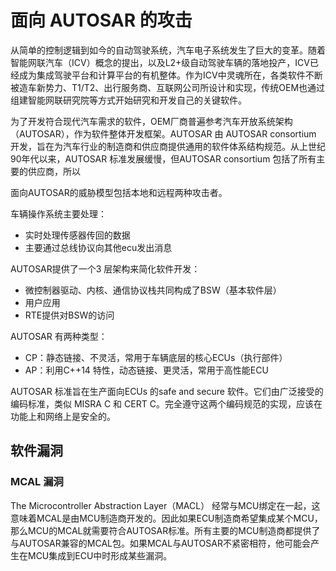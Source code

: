 # 面向 AUTOSAR 的攻击

从简单的控制逻辑到如今的自动驾驶系统，汽车电子系统发生了巨大的变革。随着智能网联汽车（ICV）概念的提出，以及L2+级自动驾驶车辆的落地投产，ICV已经成为集成驾驶平台和计算平台的有机整体。作为ICV中灵魂所在，各类软件不断被造车新势力、T1/T2、出行服务商、互联网公司所设计和实现，传统OEM也通过组建智能网联研究院等方式开始研究和开发自己的关键软件。

为了开发符合现代汽车需求的软件，OEM厂商普遍参考汽车开放系统架构（AUTOSAR），作为软件整体开发框架。AUTOSAR 由 AUTOSAR consortium 开发，旨在为汽车行业的制造商和供应商提供通用的软件体系结构规范。从上世纪90年代以来，AUTOSAR 标准发展缓慢，但AUTOSAR consortium 包括了所有主要的供应商，所以


面向AUTOSAR的威胁模型包括本地和远程两种攻击者。

车辆操作系统主要处理：
- 实时处理传感器传回的数据
- 主要通过总线协议向其他ecu发出消息

AUTOSAR提供了一个3 层架构来简化软件开发：
- 微控制器驱动、内核、通信协议栈共同构成了BSW（基本软件层）
- 用户应用
- RTE提供对BSW的访问

AUTOSAR 有两种类型：
- CP：静态链接、不灵活，常用于车辆底层的核心ECUs（执行部件）
- AP：利用C++14 特性，动态链接、更灵活，常用于高性能ECU



AUTOSAR 标准旨在生产面向ECUs 的safe and secure 软件。它们由广泛接受的编码标准，类似 MISRA C 和 CERT C。完全遵守这两个编码规范的实现，应该在功能上和网络上是安全的。

## 软件漏洞

### MCAL 漏洞

The Microcontroller Abstraction Layer（MACL） 经常与MCU绑定在一起，这意味着MCAL是由MCU制造商开发的。因此如果ECU制造商希望集成某个MCU，那么MCU的MCAL就需要符合AUTOSAR标准。所有主要的MCU制造商都提供了与AUTOSAR兼容的MCAL包。如果MCAL与AUTOSAR不紧密相符，他可能会产生在MCU集成到ECU中时形成某些漏洞。